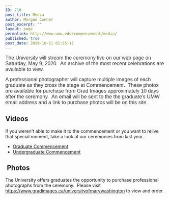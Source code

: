 ```yaml
---
ID: 710
post_title: Media
author: Morgan Conner
post_excerpt: ""
layout: page
permalink: http://www.umw.edu/commencement/media/
published: true
post_date: 2019-10-21 01:25:12
---
```

<span style="float: none;background-color: #ffffff;color: #333333;font-family: MuseoSans,'museo-sans',Helvetica,Arial,Tahoma,sans-serif;font-size: 16px;font-style: normal;font-variant: normal;font-weight: 400;letter-spacing: normal;text-align: left;text-decoration: none;text-indent: 0px;text-transform: none">The University will stream the ceremony live on our web page on Saturday, May 9, 2020.  An archive of the most recent celebrations are available to view.  </span>

<span style="float: none;background-color: #ffffff;color: #333333;font-family: MuseoSans,'museo-sans',Helvetica,Arial,Tahoma,sans-serif;font-size: 16px;font-style: normal;font-variant: normal;font-weight: 400;letter-spacing: normal;text-align: left;text-decoration: none;text-indent: 0px;text-transform: none">A professional photographer will capture multiple images of each graduate as they cross the stage at Commencement.  These photos are available for purchase from Grad Images approximately 10 days after the ceremony.  An email will be sent to the the graduate's UMW email address and a link to purchase photos will be on this site.   </span>
<h2><strong>Videos</strong></h2>
If you weren't able to make it to the commencement or you want to relive that special moment, take a look at our ceremonies from last year.
<ul>
 	<li><a href="https://vimeo.com/336360677">Graduate Commencement</a></li>
 	<li><a href="https://portal.stretchinternet.com/umwevents/portal.htm?eventId=530237&amp;streamType=video">Undergraduate Commencement</a></li>
</ul>
<h2><strong> Photos</strong></h2>
The University offers graduates the opportunity to purchase professional photographs from the ceremony.  Please visit <a href="https://www.gradimages.ca/universityofmarywashington">https://www.gradimages.ca/universityofmarywashington</a> to view and order.